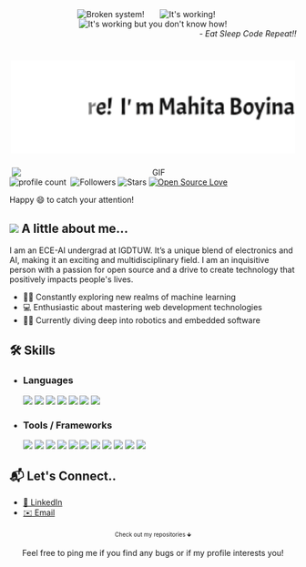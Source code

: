 <div align="center">
  <img src="https://raw.githubusercontent.com/Tarikul-Islam-Anik/Animated-Fluent-Emojis/master/Emojis/Smilies/Face%20with%20Spiral%20Eyes.png" width="7%" alt="Broken system!"/>
  &nbsp;&nbsp;&nbsp;&nbsp;&nbsp;
  <img src="https://raw.githubusercontent.com/Tarikul-Islam-Anik/Animated-Fluent-Emojis/master/Emojis/Smilies/Relieved%20Face.png" width="7%" alt="It's working!"/>
  &nbsp;&nbsp;&nbsp;&nbsp;&nbsp;
  <img src="https://raw.githubusercontent.com/Tarikul-Islam-Anik/Animated-Fluent-Emojis/master/Emojis/Smilies/Astonished%20Face.png" width="7%" alt="It's working but you don't know how!"/>
</div>
<div align="right">
  <i> - Eat Sleep Code Repeat!!</i>
</div>
<div align="center" style="margin-bottom: 5px;">
  <h1> 
    <img src="https://github.com/mahita2104/mahita2104/blob/main/name.gif" width="500"/> 
  </h1>
</div>
<div align="center">
  <img align="right" alt="GIF" src="https://github.com/SP-XD/SP-XD/blob/main/images/dev-working_rounded.gif?raw=true" width="500"/>
</div>
  
  ![profile count](https://komarev.com/ghpvc/?username=mahita2104&color=red)&nbsp;
  ![Followers](https://img.shields.io/github/followers/mahita2104?style=social)
  ![Stars](https://img.shields.io/github/stars/mahita2104?style=social)
  [![Open Source Love](https://badges.frapsoft.com/os/v1/open-source.svg?v=102)](https://github.com/ellerbrock/open-source-badge/)
  
Happy :smile: to catch your attention!
## <img src="https://media.giphy.com/media/VgCDAzcKvsR6OM0uWg/giphy.gif" width="50"> A little  about me...  
I am an ECE-AI undergrad at IGDTUW. It’s a unique blend of electronics and AI, making it an exciting and multidisciplinary field. I am an inquisitive person with a passion for open source and a drive to create technology that positively impacts people's lives.

- 🤖🧠 Constantly exploring new realms of machine learning
- 💻 Enthusiastic about mastering web development technologies
- 🤖🔧 Currently diving deep into robotics and embedded software
## 🛠️ Skills

- ### Languages
   <span><img src="https://img.shields.io/badge/-Python-3776AB?logo=python&logoColor=white" height="25"></span>
<span><img src="https://img.shields.io/badge/-C++-00599C?logo=c%2B%2B&logoColor=white" height="25"></span>
<span><img src="https://img.shields.io/badge/-C-A8B9CC?logo=c&logoColor=white" height="25"></span>
<span><img src="https://img.shields.io/badge/-R-276DC3?logo=r&logoColor=white" height="25"></span>
<span><img src="https://img.shields.io/badge/-Dart-0175C2?logo=dart&logoColor=white" height="25"></span>
<span><img src="https://img.shields.io/badge/-PHP-777BB4?logo=php&logoColor=white" height="25"></span>
<span><img src="https://img.shields.io/badge/-Assembly-6E4C13?logo=assemblyscript&logoColor=white" height="25"></span>

- ### Tools / Frameworks
   <span><img src="https://img.shields.io/badge/-Git-F05032?logo=git&logoColor=white" height="25"></span>
<span><img src="https://img.shields.io/badge/-Flutter-02569B?logo=flutter&logoColor=white" height="25"></span>
<span><img src="https://img.shields.io/badge/-FlutterFlow-02569B?logo=flutter&logoColor=white" height="25"></span>
<span><img src="https://img.shields.io/badge/-XAMPP-FB7A24?logo=xampp&logoColor=white" height="25"></span>
<span><img src="https://img.shields.io/badge/-FastAPI-009688?logo=fastapi&logoColor=white" height="25"></span>
<span><img src="https://img.shields.io/badge/-Flask-000000?logo=flask&logoColor=white" height="25"></span>
<span><img src="https://img.shields.io/badge/-Code%20Composer%20Studio-6D309E?logo=ti&logoColor=white" height="25"></span>
<span><img src="https://img.shields.io/badge/-TensorFlow-FF6F00?logo=tensorflow&logoColor=white" height="25"></span>
<span><img src="https://img.shields.io/badge/-PyTorch-EE4C2C?logo=pytorch&logoColor=white" height="25"></span>
<span><img src="https://img.shields.io/badge/-React-61DAFB?logo=react&logoColor=white" height="25"></span>
<span><img src="https://img.shields.io/badge/-Scikit--learn-F7931E?logo=scikit-learn&logoColor=white" height="25"></span>

## 📬 Let's Connect..

- [🔗 LinkedIn](https://www.linkedin.com/in/mahita-boyina-aba6b9255/)
- [✉️ Email](mailto:mahita2104@gmail.com)

<div align="center">
  <span style="font-size: 10px;">Check out my repositories 🡻</span>
  
  Feel free to ping me if you find any bugs or if my profile interests you!
</div>





